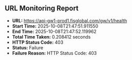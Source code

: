 ## URL Monitoring Report

- **URL:** https://api-gw1-prod1.fisglobal.com/gw/v1/health
- **Start Time:** 2025-10-08T21:47:51.911550
- **End Time:** 2025-10-08T21:47:52.119962
- **Total Time Taken:** 0.208412 seconds
- **HTTP Status Code:** 403
- **Status:** Failure
- **Failure Reason:** HTTP Status Code: 403
